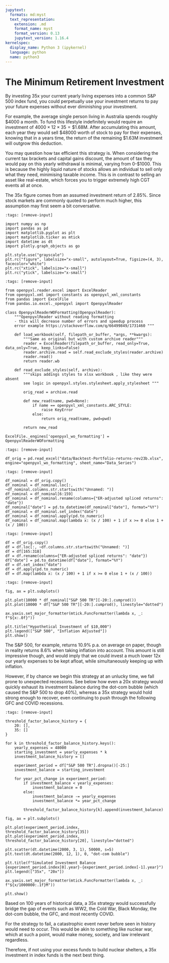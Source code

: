 ```yaml
---
jupytext:
  formats: md:myst
  text_representation:
    extension: .md
    format_name: myst
    format_version: 0.13
    jupytext_version: 1.16.4
kernelspec:
  display_name: Python 3 (ipykernel)
  language: python
  name: python3
---
```


# The Minimum Retirement Investment

By investing 35x your current yearly living expenses into a common S&P 500 index fund, you could perpetually use your investment returns to pay your future expenses without ever diminishing your investment.

For example, the average single person living in Australia spends roughly \$4000 a month. To fund this lifestyle indefinitely would require an investment of $4000 \times 12 \times 35 = \$1.68\text{M}$. After accumulating this amount, each year they would sell \$48000 worth of stock to pay for their expenses, knowing that in a years time, the return of the remaining \$1.63M investment will outgrow this deduction.

You may question how tax efficient this strategy is. When considering the current tax brackets and capital gains discount, the amount of tax they would pay on this yearly withdrawal is minimal, varying from 0-$1000. This is because the highly liquid nature of stocks allows an individual to sell only what they need, minimising taxable income. This is in contrast to selling an asset like real-estate, which forces you to trigger extremely high CGT events all at once.

The 35x figure comes from an assumed investment return of 2.85%. Since stock markets are commonly quoted to perform much higher, this assumption may first seem a bit conversative.

```{code-cell} ipython3
:tags: [remove-input]

import numpy as np
import pandas as pd
import matplotlib.pyplot as plt
import matplotlib.ticker as mtick
import datetime as dt
import plotly.graph_objects as go

plt.style.use("grayscale")
plt.rc("figure", labelsize="x-small", autolayout=True, figsize=(4, 3), facecolor="white")
plt.rc("xtick", labelsize="x-small")
plt.rc("ytick", labelsize="x-small")
```

```{code-cell} ipython3
:tags: [remove-input]

from openpyxl.reader.excel import ExcelReader
from openpyxl.xml import constants as openpyxl_xml_constants
from pandas import ExcelFile
from pandas.io.excel._openpyxl import OpenpyxlReader

class OpenpyxlReaderWOFormatting(OpenpyxlReader):
    """OpenpyxlReader without reading formatting
    - this will decrease number of errors and speedup process
    error example https://stackoverflow.com/q/66499849/1731460 """

    def load_workbook(self, filepath_or_buffer, *args, **kwargs):
        """Same as original but with custom archive reader"""
        reader = ExcelReader(filepath_or_buffer, read_only=True, data_only=True, keep_links=False)
        reader.archive.read = self.read_exclude_styles(reader.archive)
        reader.read()
        return reader.wb

    def read_exclude_styles(self, archive):
        """skips addings styles to xlsx workbook , like they were absent
        see logic in openpyxl.styles.stylesheet.apply_stylesheet """

        orig_read = archive.read

        def new_read(name, pwd=None):
            if name == openpyxl_xml_constants.ARC_STYLE:
                raise KeyError
            else:
                return orig_read(name, pwd=pwd)

        return new_read

ExcelFile._engines['openpyxl_wo_formatting'] = OpenpyxlReaderWOFormatting
```

```{code-cell} ipython3
:tags: [remove-input]

df_orig = pd.read_excel("data/Backtest-Portfolio-returns-rev23b.xlsx", engine="openpyxl_wo_formatting", sheet_name="Data_Series")
```

```{code-cell} ipython3
:tags: [remove-input]

df_nominal = df_orig.copy()
df_nominal = df_nominal.loc[:, ~df_nominal.columns.str.startswith("Unnamed: ")]
df_nominal = df_nominal[6:159]
df_nominal = df_nominal.rename(columns={"ER-adjusted spliced returns": "date"})
df_nominal["date"] = pd.to_datetime(df_nominal["date"], format="%Y")
df_nominal = df_nominal.set_index("date")
df_nominal = df_nominal.apply(pd.to_numeric)
df_nominal = df_nominal.map(lambda x: (x / 100) + 1 if x >= 0 else 1 + (x / 100))
```

```{code-cell} ipython3
:tags: [remove-input]

df = df_orig.copy()
df = df.loc[:, ~df.columns.str.startswith("Unnamed: ")]
df = df[165:318]
df = df.rename(columns={"ER-adjusted spliced returns": "date"})
df["date"] = pd.to_datetime(df["date"], format="%Y")
df = df.set_index("date")
df = df.apply(pd.to_numeric)
df = df.map(lambda x: (x / 100) + 1 if x >= 0 else 1 + (x / 100))
```

```{code-cell} ipython3
:tags: [remove-input]

fig, ax = plt.subplots()

plt.plot(10000 * df_nominal["S&P 500 TR"][-20:].cumprod())
plt.plot(10000 * df["S&P 500 TR"][-20:].cumprod(), linestyle="dotted")

ax.yaxis.set_major_formatter(mtick.FuncFormatter(lambda x, _: f"${x:.0f}"))

plt.title("Hypothetical Investment of $10,000")
plt.legend(["S&P 500", "Inflation Adjusted"])
plt.show()
```

The S&P 500, for example, returns 10.9% p.a. on average on paper, though in reality returns 8.6% when taking inflation into account. This amount is still impressive though, and would imply that we could invest a much lower 12x our yearly expenses to be kept afloat, while simultaneously keeping up with inflation.

However, if by chance we begin this strategy at an unlucky time, we fall prone to unexpected recessions. See below how even a 20x strategy would quickly exhaust its investment balance during the dot-com bubble (which caused the S&P 500 to drop 40%), whereas a 35x strategy would hold strong enough to recover, even continuing to push through the following GFC and COVID recessions.

```{code-cell} ipython3
:tags: [remove-input]

threshold_factor_balance_history = {
    20: [],
    35: []
}

for k in threshold_factor_balance_history.keys():
    yearly_expenses = 48000
    starting_investment = yearly_expenses * k
    investment_balance_history = []
    
    experiment_period = df["S&P 500 TR"].dropna()[-25:]
    investment_balance = starting_investment
    
    for year_pct_change in experiment_period:
        if investment_balance < yearly_expenses:
            investment_balance = 0
        else:
            investment_balance -= yearly_expenses
            investment_balance *= year_pct_change
    
        threshold_factor_balance_history[k].append(investment_balance)

fig, ax = plt.subplots()

plt.plot(experiment_period.index, threshold_factor_balance_history[35])
plt.plot(experiment_period.index, threshold_factor_balance_history[20], linestyle="dotted")

plt.scatter(dt.datetime(2000, 3, 1), 50000, s=5)
plt.text(dt.datetime(2000, 12, 1), 0, "dot-com bubble")

plt.title(f"Simulated Investment Balance {experiment_period.index[0].year}-{experiment_period.index[-1].year}")
plt.legend(["35x", "20x"])

ax.yaxis.set_major_formatter(mtick.FuncFormatter(lambda x, _: f"${x/1000000:.1f}M"))

plt.show()
```

Based on 100 years of historical data, a 35x strategy would successfully bridge the gap of events such as WW2, the Cold War, Black Monday, the dot-com bubble, the GFC, and most recently COVID.

For the strategy to fail, a catastrophic event never before seen in history would need to occur. This would be akin to something like nuclear war, which at such a point, would make money, society, and law irrelevant regardless.

Therefore, if not using your excess funds to build nuclear shelters, a 35x investment in index funds is the next best thing.
